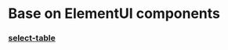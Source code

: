 # Base on ElementUI components

### [select-table](https://vectorzero.github.io/custom-components/select-table)
